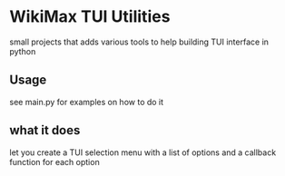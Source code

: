 # WikiMax TUI Utilities
 small projects that adds various tools to help building TUI interface in python

## Usage
 see main.py for examples on how to do it 

## what it does
 let you create a TUI selection menu with a list of options and a callback function for each option